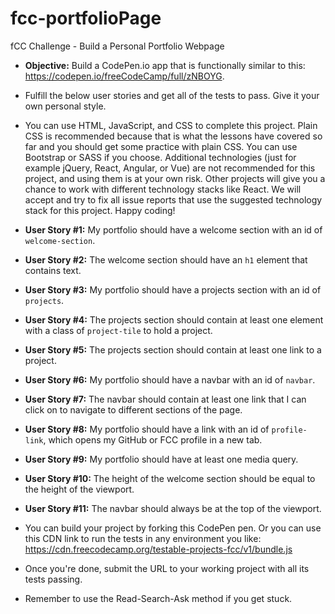 # fcc-portfolioPage

fCC Challenge - Build a Personal Portfolio Webpage

- **Objective:** Build a CodePen.io app that is functionally similar to this: https://codepen.io/freeCodeCamp/full/zNBOYG.

- Fulfill the below user stories and get all of the tests to pass. Give it your own personal style.

- You can use HTML, JavaScript, and CSS to complete this project. Plain CSS is recommended because that is what the lessons have covered so far and you should get some practice with plain CSS. You can use Bootstrap or SASS if you choose. Additional technologies (just for example jQuery, React, Angular, or Vue) are not recommended for this project, and using them is at your own risk. Other projects will give you a chance to work with different technology stacks like React. We will accept and try to fix all issue reports that use the suggested technology stack for this project. Happy coding!

- **User Story #1:** My portfolio should have a welcome section with an id of `welcome-section`.

- **User Story #2:** The welcome section should have an `h1` element that contains text.

- **User Story #3:** My portfolio should have a projects section with an id of `projects`.

- **User Story #4:** The projects section should contain at least one element with a class of `project-tile` to hold a project.

- **User Story #5:** The projects section should contain at least one link to a project.

- **User Story #6:** My portfolio should have a navbar with an id of `navbar`.

- **User Story #7:** The navbar should contain at least one link that I can click on to navigate to different sections of the page.

- **User Story #8:** My portfolio should have a link with an id of `profile-link`, which opens my GitHub or FCC profile in a new tab.

- **User Story #9:** My portfolio should have at least one media query.

- **User Story #10:** The height of the welcome section should be equal to the height of the viewport.

- **User Story #11:** The navbar should always be at the top of the viewport.

- You can build your project by forking this CodePen pen. Or you can use this CDN link to run the tests in any environment you like: https://cdn.freecodecamp.org/testable-projects-fcc/v1/bundle.js

- Once you're done, submit the URL to your working project with all its tests passing.

- Remember to use the Read-Search-Ask method if you get stuck.
